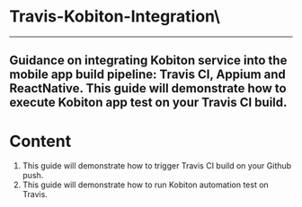 # Travis-Kobiton-Integration\
--------
Guidance on integrating Kobiton service into the mobile app build pipeline: Travis CI, Appium and ReactNative.
This guide will demonstrate how to execute Kobiton app test on your Travis CI build.
--------
# Content
1. This guide will demonstrate how to trigger Travis CI build on your Github push.
2. This guide will demonstrate how to run Kobiton automation test on Travis.